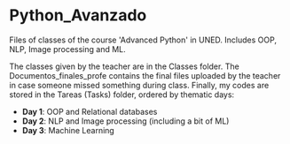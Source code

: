 # Python_Avanzado
Files of classes of the course 'Advanced Python' in UNED. Includes OOP, NLP, Image processing and ML.

The classes given by the teacher are in the Classes folder. The Documentos_finales_profe contains the final files uploaded by the teacher in case someone missed something during class. Finally, my codes are stored in the Tareas (Tasks) folder, ordered by thematic days:
- **Day 1**: OOP and Relational databases
- **Day 2**: NLP and Image processing (including a bit of ML)
- **Day 3**: Machine Learning
